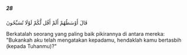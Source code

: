 ##### 28

<span class="ayah">قَالَ أَوْسَطُهُمْ أَلَمْ أَقُل لَّكُمْ لَوْلَا تُسَبِّحُونَ</span>

<span class="ayah_translation">Berkatalah seorang yang paling baik pikirannya di antara mereka: "Bukankah aku telah mengatakan kepadamu, hendaklah kamu bertasbih (kepada Tuhanmu)?"</span>
